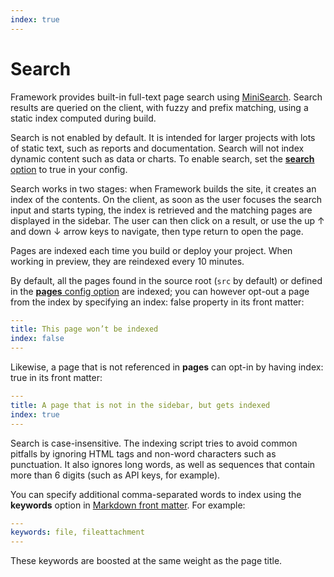 ```yaml
---
index: true
---
```


# Search

Framework provides built-in full-text page search using [MiniSearch](https://lucaong.github.io/minisearch/). Search results are queried on the client, with fuzzy and prefix matching, using a static index computed during build.

<div class="tip">Search is not enabled by default. It is intended for larger projects with lots of static text, such as reports and documentation. Search will not index dynamic content such as data or charts. To enable search, set the <a href="./config#search"><b>search</b> option</a> to true in your config.</div>

Search works in two stages: when Framework builds the site, it creates an index of the contents. On the client, as soon as the user focuses the search input and starts typing, the index is retrieved and the matching pages are displayed in the sidebar. The user can then click on a result, or use the up ↑ and down ↓ arrow keys to navigate, then type return to open the page.

Pages are indexed each time you build or deploy your project. When working in preview, they are reindexed every 10 minutes.

By default, all the pages found in the source root (`src` by default) or defined in the [**pages** config option](./config#pages) are indexed; you can however opt-out a page from the index by specifying an index: false property in its front matter:

```yaml
---
title: This page won’t be indexed
index: false
---
```

Likewise, a page that is not referenced in **pages** can opt-in by having index: true in its front matter:

```yaml
---
title: A page that is not in the sidebar, but gets indexed
index: true
---
```

Search is case-insensitive. The indexing script tries to avoid common pitfalls by ignoring HTML tags and non-word characters such as punctuation. It also ignores long words, as well as sequences that contain more than 6 digits (such as API keys, for example).

You can specify additional comma-separated words to index using the **keywords** option in [Markdown front matter](./markdown). For example:

```yaml
---
keywords: file, fileattachment
---
```

These keywords are boosted at the same weight as the page title.
